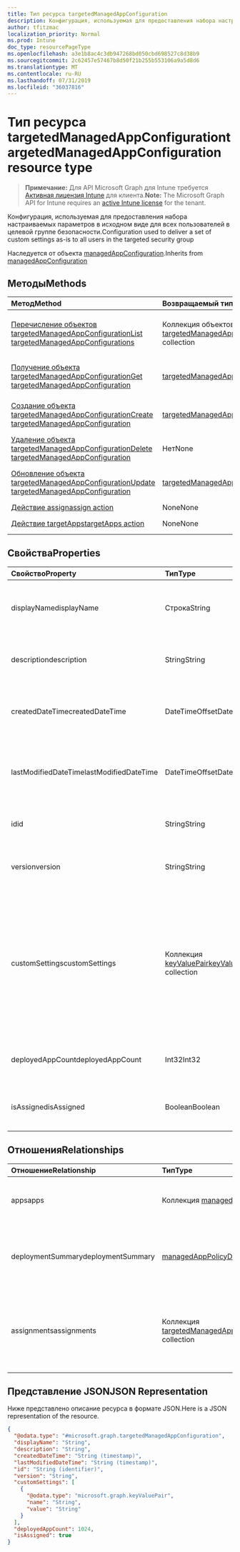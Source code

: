 ```yaml
---
title: Тип ресурса targetedManagedAppConfiguration
description: Конфигурация, используемая для предоставления набора настраиваемых параметров в исходном виде для всех пользователей в целевой группе безопасности.
author: tfitzmac
localization_priority: Normal
ms.prod: Intune
doc_type: resourcePageType
ms.openlocfilehash: a3e1b8ac4c3db947268bd050cbd698527c8d38b9
ms.sourcegitcommit: 2c62457e57467b8d50f21b255b553106a9a5d8d6
ms.translationtype: MT
ms.contentlocale: ru-RU
ms.lasthandoff: 07/31/2019
ms.locfileid: "36037816"
---
```

# <a name="targetedmanagedappconfiguration-resource-type"></a><span data-ttu-id="ea602-103">Тип ресурса targetedManagedAppConfiguration</span><span class="sxs-lookup"><span data-stu-id="ea602-103">targetedManagedAppConfiguration resource type</span></span>

> <span data-ttu-id="ea602-104">**Примечание:** Для API Microsoft Graph для Intune требуется [Активная лицензия Intune](https://go.microsoft.com/fwlink/?linkid=839381) для клиента.</span><span class="sxs-lookup"><span data-stu-id="ea602-104">**Note:** The Microsoft Graph API for Intune requires an [active Intune license](https://go.microsoft.com/fwlink/?linkid=839381) for the tenant.</span></span>

<span data-ttu-id="ea602-105">Конфигурация, используемая для предоставления набора настраиваемых параметров в исходном виде для всех пользователей в целевой группе безопасности.</span><span class="sxs-lookup"><span data-stu-id="ea602-105">Configuration used to deliver a set of custom settings as-is to all users in the targeted security group</span></span>


<span data-ttu-id="ea602-106">Наследуется от объекта [managedAppConfiguration](../resources/intune-mam-managedappconfiguration.md).</span><span class="sxs-lookup"><span data-stu-id="ea602-106">Inherits from [managedAppConfiguration](../resources/intune-mam-managedappconfiguration.md)</span></span>

## <a name="methods"></a><span data-ttu-id="ea602-107">Методы</span><span class="sxs-lookup"><span data-stu-id="ea602-107">Methods</span></span>
|<span data-ttu-id="ea602-108">Метод</span><span class="sxs-lookup"><span data-stu-id="ea602-108">Method</span></span>|<span data-ttu-id="ea602-109">Возвращаемый тип</span><span class="sxs-lookup"><span data-stu-id="ea602-109">Return Type</span></span>|<span data-ttu-id="ea602-110">Описание</span><span class="sxs-lookup"><span data-stu-id="ea602-110">Description</span></span>|
|:---|:---|:---|
|[<span data-ttu-id="ea602-111">Перечисление объектов targetedManagedAppConfiguration</span><span class="sxs-lookup"><span data-stu-id="ea602-111">List targetedManagedAppConfigurations</span></span>](../api/intune-mam-targetedmanagedappconfiguration-list.md)|<span data-ttu-id="ea602-112">Коллекция объектов [targetedManagedAppConfiguration](../resources/intune-mam-targetedmanagedappconfiguration.md)</span><span class="sxs-lookup"><span data-stu-id="ea602-112">[targetedManagedAppConfiguration](../resources/intune-mam-targetedmanagedappconfiguration.md) collection</span></span>|<span data-ttu-id="ea602-113">Список свойств и связей объектов [targetedManagedAppConfiguration](../resources/intune-mam-targetedmanagedappconfiguration.md).</span><span class="sxs-lookup"><span data-stu-id="ea602-113">List properties and relationships of the [targetedManagedAppConfiguration](../resources/intune-mam-targetedmanagedappconfiguration.md) objects.</span></span>|
|[<span data-ttu-id="ea602-114">Получение объекта targetedManagedAppConfiguration</span><span class="sxs-lookup"><span data-stu-id="ea602-114">Get targetedManagedAppConfiguration</span></span>](../api/intune-mam-targetedmanagedappconfiguration-get.md)|<span data-ttu-id="ea602-115">[targetedManagedAppConfiguration](../resources/intune-mam-targetedmanagedappconfiguration.md);</span><span class="sxs-lookup"><span data-stu-id="ea602-115">[targetedManagedAppConfiguration](../resources/intune-mam-targetedmanagedappconfiguration.md)</span></span>|<span data-ttu-id="ea602-116">Чтение свойств и связей объекта [targetedManagedAppConfiguration](../resources/intune-mam-targetedmanagedappconfiguration.md).</span><span class="sxs-lookup"><span data-stu-id="ea602-116">Read properties and relationships of the [targetedManagedAppConfiguration](../resources/intune-mam-targetedmanagedappconfiguration.md) object.</span></span>|
|[<span data-ttu-id="ea602-117">Создание объекта targetedManagedAppConfiguration</span><span class="sxs-lookup"><span data-stu-id="ea602-117">Create targetedManagedAppConfiguration</span></span>](../api/intune-mam-targetedmanagedappconfiguration-create.md)|<span data-ttu-id="ea602-118">[targetedManagedAppConfiguration](../resources/intune-mam-targetedmanagedappconfiguration.md);</span><span class="sxs-lookup"><span data-stu-id="ea602-118">[targetedManagedAppConfiguration](../resources/intune-mam-targetedmanagedappconfiguration.md)</span></span>|<span data-ttu-id="ea602-119">Создание объекта [targetedManagedAppConfiguration](../resources/intune-mam-targetedmanagedappconfiguration.md).</span><span class="sxs-lookup"><span data-stu-id="ea602-119">Create a new [targetedManagedAppConfiguration](../resources/intune-mam-targetedmanagedappconfiguration.md) object.</span></span>|
|[<span data-ttu-id="ea602-120">Удаление объекта targetedManagedAppConfiguration</span><span class="sxs-lookup"><span data-stu-id="ea602-120">Delete targetedManagedAppConfiguration</span></span>](../api/intune-mam-targetedmanagedappconfiguration-delete.md)|<span data-ttu-id="ea602-121">Нет</span><span class="sxs-lookup"><span data-stu-id="ea602-121">None</span></span>|<span data-ttu-id="ea602-122">Удаление объекта [targetedManagedAppConfiguration](../resources/intune-mam-targetedmanagedappconfiguration.md).</span><span class="sxs-lookup"><span data-stu-id="ea602-122">Deletes a [targetedManagedAppConfiguration](../resources/intune-mam-targetedmanagedappconfiguration.md).</span></span>|
|[<span data-ttu-id="ea602-123">Обновление объекта targetedManagedAppConfiguration</span><span class="sxs-lookup"><span data-stu-id="ea602-123">Update targetedManagedAppConfiguration</span></span>](../api/intune-mam-targetedmanagedappconfiguration-update.md)|[<span data-ttu-id="ea602-124">targetedManagedAppConfiguration</span><span class="sxs-lookup"><span data-stu-id="ea602-124">targetedManagedAppConfiguration</span></span>](../resources/intune-mam-targetedmanagedappconfiguration.md)|<span data-ttu-id="ea602-125">Обновление свойств объекта [targetedManagedAppConfiguration](../resources/intune-mam-targetedmanagedappconfiguration.md).</span><span class="sxs-lookup"><span data-stu-id="ea602-125">Update the properties of a [targetedManagedAppConfiguration](../resources/intune-mam-targetedmanagedappconfiguration.md) object.</span></span>|
|[<span data-ttu-id="ea602-126">Действие assign</span><span class="sxs-lookup"><span data-stu-id="ea602-126">assign action</span></span>](../api/intune-mam-targetedmanagedappconfiguration-assign.md)|<span data-ttu-id="ea602-127">None</span><span class="sxs-lookup"><span data-stu-id="ea602-127">None</span></span>|<span data-ttu-id="ea602-128">Н/Д</span><span class="sxs-lookup"><span data-stu-id="ea602-128">Not yet documented</span></span>|
|[<span data-ttu-id="ea602-129">Действие targetApps</span><span class="sxs-lookup"><span data-stu-id="ea602-129">targetApps action</span></span>](../api/intune-mam-targetedmanagedappconfiguration-targetapps.md)|<span data-ttu-id="ea602-130">None</span><span class="sxs-lookup"><span data-stu-id="ea602-130">None</span></span>|<span data-ttu-id="ea602-131">Пока не задокументировано</span><span class="sxs-lookup"><span data-stu-id="ea602-131">Not yet documented</span></span>|

## <a name="properties"></a><span data-ttu-id="ea602-132">Свойства</span><span class="sxs-lookup"><span data-stu-id="ea602-132">Properties</span></span>
|<span data-ttu-id="ea602-133">Свойство</span><span class="sxs-lookup"><span data-stu-id="ea602-133">Property</span></span>|<span data-ttu-id="ea602-134">Тип</span><span class="sxs-lookup"><span data-stu-id="ea602-134">Type</span></span>|<span data-ttu-id="ea602-135">Описание</span><span class="sxs-lookup"><span data-stu-id="ea602-135">Description</span></span>|
|:---|:---|:---|
|<span data-ttu-id="ea602-136">displayName</span><span class="sxs-lookup"><span data-stu-id="ea602-136">displayName</span></span>|<span data-ttu-id="ea602-137">Строка</span><span class="sxs-lookup"><span data-stu-id="ea602-137">String</span></span>|<span data-ttu-id="ea602-138">Отображаемое имя политики.</span><span class="sxs-lookup"><span data-stu-id="ea602-138">Policy display name.</span></span> <span data-ttu-id="ea602-139">Наследуется от объекта [managedAppPolicy](../resources/intune-mam-managedapppolicy.md).</span><span class="sxs-lookup"><span data-stu-id="ea602-139">Inherited from [managedAppPolicy](../resources/intune-mam-managedapppolicy.md)</span></span>|
|<span data-ttu-id="ea602-140">description</span><span class="sxs-lookup"><span data-stu-id="ea602-140">description</span></span>|<span data-ttu-id="ea602-141">String</span><span class="sxs-lookup"><span data-stu-id="ea602-141">String</span></span>|<span data-ttu-id="ea602-142">Описание политики.</span><span class="sxs-lookup"><span data-stu-id="ea602-142">The policy's description.</span></span> <span data-ttu-id="ea602-143">Наследуется от объекта [managedAppPolicy](../resources/intune-mam-managedapppolicy.md).</span><span class="sxs-lookup"><span data-stu-id="ea602-143">Inherited from [managedAppPolicy](../resources/intune-mam-managedapppolicy.md)</span></span>|
|<span data-ttu-id="ea602-144">createdDateTime</span><span class="sxs-lookup"><span data-stu-id="ea602-144">createdDateTime</span></span>|<span data-ttu-id="ea602-145">DateTimeOffset</span><span class="sxs-lookup"><span data-stu-id="ea602-145">DateTimeOffset</span></span>|<span data-ttu-id="ea602-146">Дата и время создания политики.</span><span class="sxs-lookup"><span data-stu-id="ea602-146">The date and time the policy was created.</span></span> <span data-ttu-id="ea602-147">Наследуется от объекта [managedAppPolicy](../resources/intune-mam-managedapppolicy.md).</span><span class="sxs-lookup"><span data-stu-id="ea602-147">Inherited from [managedAppPolicy](../resources/intune-mam-managedapppolicy.md)</span></span>|
|<span data-ttu-id="ea602-148">lastModifiedDateTime</span><span class="sxs-lookup"><span data-stu-id="ea602-148">lastModifiedDateTime</span></span>|<span data-ttu-id="ea602-149">DateTimeOffset</span><span class="sxs-lookup"><span data-stu-id="ea602-149">DateTimeOffset</span></span>|<span data-ttu-id="ea602-150">Время последнего изменения политики.</span><span class="sxs-lookup"><span data-stu-id="ea602-150">Last time the policy was modified.</span></span> <span data-ttu-id="ea602-151">Наследуется от объекта [managedAppPolicy](../resources/intune-mam-managedapppolicy.md).</span><span class="sxs-lookup"><span data-stu-id="ea602-151">Inherited from [managedAppPolicy](../resources/intune-mam-managedapppolicy.md)</span></span>|
|<span data-ttu-id="ea602-152">id</span><span class="sxs-lookup"><span data-stu-id="ea602-152">id</span></span>|<span data-ttu-id="ea602-153">String</span><span class="sxs-lookup"><span data-stu-id="ea602-153">String</span></span>|<span data-ttu-id="ea602-154">Ключ объекта.</span><span class="sxs-lookup"><span data-stu-id="ea602-154">Key of the entity.</span></span> <span data-ttu-id="ea602-155">Наследуется от [managedAppPolicy](../resources/intune-mam-managedapppolicy.md).</span><span class="sxs-lookup"><span data-stu-id="ea602-155">Inherited from [managedAppPolicy](../resources/intune-mam-managedapppolicy.md)</span></span>|
|<span data-ttu-id="ea602-156">version</span><span class="sxs-lookup"><span data-stu-id="ea602-156">version</span></span>|<span data-ttu-id="ea602-157">String</span><span class="sxs-lookup"><span data-stu-id="ea602-157">String</span></span>|<span data-ttu-id="ea602-158">Версия объекта.</span><span class="sxs-lookup"><span data-stu-id="ea602-158">Version of the entity.</span></span> <span data-ttu-id="ea602-159">Наследуется от объекта [managedAppPolicy](../resources/intune-mam-managedapppolicy.md).</span><span class="sxs-lookup"><span data-stu-id="ea602-159">Inherited from [managedAppPolicy](../resources/intune-mam-managedapppolicy.md)</span></span>|
|<span data-ttu-id="ea602-160">customSettings</span><span class="sxs-lookup"><span data-stu-id="ea602-160">customSettings</span></span>|<span data-ttu-id="ea602-161">Коллекция [keyValuePair](../resources/intune-mam-keyvaluepair.md)</span><span class="sxs-lookup"><span data-stu-id="ea602-161">[keyValuePair](../resources/intune-mam-keyvaluepair.md) collection</span></span>|<span data-ttu-id="ea602-162">Набор строковых пар "ключ-значение", которые отправляются в приложения для пользователей с заданной конфигурацией и не меняются этой службой. Наследуется от объекта [managedAppConfiguration](../resources/intune-mam-managedappconfiguration.md).</span><span class="sxs-lookup"><span data-stu-id="ea602-162">A set of string key and string value pairs to be sent to apps for users to whom the configuration is scoped, unalterned by this service Inherited from [managedAppConfiguration](../resources/intune-mam-managedappconfiguration.md)</span></span>|
|<span data-ttu-id="ea602-163">deployedAppCount</span><span class="sxs-lookup"><span data-stu-id="ea602-163">deployedAppCount</span></span>|<span data-ttu-id="ea602-164">Int32</span><span class="sxs-lookup"><span data-stu-id="ea602-164">Int32</span></span>|<span data-ttu-id="ea602-165">Количество приложений, для которых развернута текущая политика.</span><span class="sxs-lookup"><span data-stu-id="ea602-165">Count of apps to which the current policy is deployed.</span></span>|
|<span data-ttu-id="ea602-166">isAssigned</span><span class="sxs-lookup"><span data-stu-id="ea602-166">isAssigned</span></span>|<span data-ttu-id="ea602-167">Boolean</span><span class="sxs-lookup"><span data-stu-id="ea602-167">Boolean</span></span>|<span data-ttu-id="ea602-168">Указывает, применена ли политика к группам включения.</span><span class="sxs-lookup"><span data-stu-id="ea602-168">Indicates if the policy is deployed to any inclusion groups or not.</span></span>|

## <a name="relationships"></a><span data-ttu-id="ea602-169">Отношения</span><span class="sxs-lookup"><span data-stu-id="ea602-169">Relationships</span></span>
|<span data-ttu-id="ea602-170">Отношение</span><span class="sxs-lookup"><span data-stu-id="ea602-170">Relationship</span></span>|<span data-ttu-id="ea602-171">Тип</span><span class="sxs-lookup"><span data-stu-id="ea602-171">Type</span></span>|<span data-ttu-id="ea602-172">Описание</span><span class="sxs-lookup"><span data-stu-id="ea602-172">Description</span></span>|
|:---|:---|:---|
|<span data-ttu-id="ea602-173">apps</span><span class="sxs-lookup"><span data-stu-id="ea602-173">apps</span></span>|<span data-ttu-id="ea602-174">Коллекция [managedMobileApp](../resources/intune-mam-managedmobileapp.md)</span><span class="sxs-lookup"><span data-stu-id="ea602-174">[managedMobileApp](../resources/intune-mam-managedmobileapp.md) collection</span></span>|<span data-ttu-id="ea602-175">Список приложений, к которым применена политика.</span><span class="sxs-lookup"><span data-stu-id="ea602-175">List of apps to which the policy is deployed.</span></span>|
|<span data-ttu-id="ea602-176">deploymentSummary</span><span class="sxs-lookup"><span data-stu-id="ea602-176">deploymentSummary</span></span>|[<span data-ttu-id="ea602-177">managedAppPolicyDeploymentSummary</span><span class="sxs-lookup"><span data-stu-id="ea602-177">managedAppPolicyDeploymentSummary</span></span>](../resources/intune-mam-managedapppolicydeploymentsummary.md)|<span data-ttu-id="ea602-178">Свойства навигации к сводке по развертыванию конфигурации.</span><span class="sxs-lookup"><span data-stu-id="ea602-178">Navigation property to deployment summary of the configuration.</span></span>|
|<span data-ttu-id="ea602-179">assignments</span><span class="sxs-lookup"><span data-stu-id="ea602-179">assignments</span></span>|<span data-ttu-id="ea602-180">Коллекция [targetedManagedAppPolicyAssignment](../resources/intune-mam-targetedmanagedapppolicyassignment.md)</span><span class="sxs-lookup"><span data-stu-id="ea602-180">[targetedManagedAppPolicyAssignment](../resources/intune-mam-targetedmanagedapppolicyassignment.md) collection</span></span>|<span data-ttu-id="ea602-181">Список групп включения и исключения, к которым применяется политика.</span><span class="sxs-lookup"><span data-stu-id="ea602-181">Navigation property to list of inclusion and exclusion groups to which the policy is deployed.</span></span>|

## <a name="json-representation"></a><span data-ttu-id="ea602-182">Представление JSON</span><span class="sxs-lookup"><span data-stu-id="ea602-182">JSON Representation</span></span>
<span data-ttu-id="ea602-183">Ниже представлено описание ресурса в формате JSON.</span><span class="sxs-lookup"><span data-stu-id="ea602-183">Here is a JSON representation of the resource.</span></span>
<!-- {
  "blockType": "resource",
  "keyProperty": "id",
  "@odata.type": "microsoft.graph.targetedManagedAppConfiguration"
}
-->
``` json
{
  "@odata.type": "#microsoft.graph.targetedManagedAppConfiguration",
  "displayName": "String",
  "description": "String",
  "createdDateTime": "String (timestamp)",
  "lastModifiedDateTime": "String (timestamp)",
  "id": "String (identifier)",
  "version": "String",
  "customSettings": [
    {
      "@odata.type": "microsoft.graph.keyValuePair",
      "name": "String",
      "value": "String"
    }
  ],
  "deployedAppCount": 1024,
  "isAssigned": true
}
```



